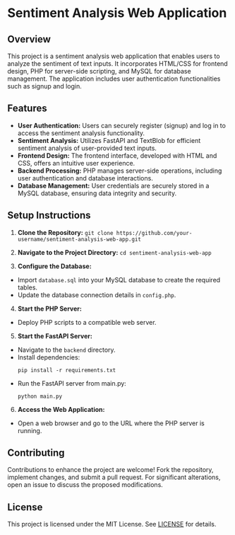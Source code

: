 # Sentiment Analysis Web Application

## Overview
This project is a sentiment analysis web application that enables users to analyze the sentiment of text inputs. It incorporates HTML/CSS for frontend design, PHP for server-side scripting, and MySQL for database management. The application includes user authentication functionalities such as signup and login.

## Features
- **User Authentication:** Users can securely register (signup) and log in to access the sentiment analysis functionality.
- **Sentiment Analysis:** Utilizes FastAPI and TextBlob for efficient sentiment analysis of user-provided text inputs.
- **Frontend Design:** The frontend interface, developed with HTML and CSS, offers an intuitive user experience.
- **Backend Processing:** PHP manages server-side operations, including user authentication and database interactions.
- **Database Management:** User credentials are securely stored in a MySQL database, ensuring data integrity and security.

## Setup Instructions
1. **Clone the Repository:**
   ```git clone https://github.com/your-username/sentiment-analysis-web-app.git```

2. **Navigate to the Project Directory:**
   ```cd sentiment-analysis-web-app```


3. **Configure the Database:**
- Import `database.sql` into your MySQL database to create the required tables.
- Update the database connection details in `config.php`.

4. **Start the PHP Server:**
- Deploy PHP scripts to a compatible web server.

5. **Start the FastAPI Server:**
- Navigate to the `backend` directory.
- Install dependencies:
  ```
  pip install -r requirements.txt
  ```
- Run the FastAPI server from main.py:
  ```
  python main.py
  ```

6. **Access the Web Application:**
- Open a web browser and go to the URL where the PHP server is running.

## Contributing
Contributions to enhance the project are welcome! Fork the repository, implement changes, and submit a pull request. For significant alterations, open an issue to discuss the proposed modifications.

## License
This project is licensed under the MIT License. See [LICENSE](LICENSE) for details.
